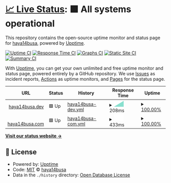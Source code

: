 # [📈 Live Status](https://haya14busa.github.io/haya14busa-upptime): <!--live status--> **🟩 All systems operational**

This repository contains the open-source uptime monitor and status page for [haya14busa](https://medium.com/@haya14busa), powered by [Upptime](https://github.com/upptime/upptime).

[![Uptime CI](https://github.com/koj-co/upptime/workflows/Uptime%20CI/badge.svg)](https://github.com/koj-co/upptime/actions?query=workflow%3A%22Uptime+CI%22)
[![Response Time CI](https://github.com/koj-co/upptime/workflows/Response%20Time%20CI/badge.svg)](https://github.com/koj-co/upptime/actions?query=workflow%3A%22Response+Time+CI%22)
[![Graphs CI](https://github.com/koj-co/upptime/workflows/Graphs%20CI/badge.svg)](https://github.com/koj-co/upptime/actions?query=workflow%3A%22Graphs+CI%22)
[![Static Site CI](https://github.com/koj-co/upptime/workflows/Static%20Site%20CI/badge.svg)](https://github.com/koj-co/upptime/actions?query=workflow%3A%22Static+Site+CI%22)
[![Summary CI](https://github.com/koj-co/upptime/workflows/Summary%20CI/badge.svg)](https://github.com/koj-co/upptime/actions?query=workflow%3A%22Summary+CI%22)

With [Upptime](https://upptime.js.org), you can get your own unlimited and free uptime monitor and status page, powered entirely by a GitHub repository. We use [Issues](https://github.com/haya14busa/haya14busa-upptime/issues) as incident reports, [Actions](https://github.com/haya14busa/haya14busa-upptime/actions) as uptime monitors, and [Pages](https://haya14busa.github.io/haya14busa-upptime) for the status page.

<!--start: status pages-->
<!-- This summary is generated by Upptime (https://github.com/upptime/upptime) -->
<!-- Do not edit this manually, your changes will be overwritten -->
<!-- prettier-ignore -->
| URL | Status | History | Response Time | Uptime |
| --- | ------ | ------- | ------------- | ------ |
| <img alt="" src="https://favicons.githubusercontent.com/haya14busa.dev" height="13"> [haya14busa.dev](https://haya14busa.dev) | 🟩 Up | [haya14busa-dev.yml](https://github.com/haya14busa/haya14busa-upptime/commits/master/history/haya14busa-dev.yml) | <details><summary><img alt="Response time graph" src="./graphs/haya14busa-dev/response-time-week.png" height="20"> 208ms</summary><br><a href="https://haya14busa.github.io/haya14busa-upptime/history/haya14busa-dev"><img alt="Response time 208" src="https://img.shields.io/endpoint?url=https%3A%2F%2Fraw.githubusercontent.com%2Fhaya14busa%2Fhaya14busa-upptime%2Fmaster%2Fapi%2Fhaya14busa-dev%2Fresponse-time.json"></a><br><a href="https://haya14busa.github.io/haya14busa-upptime/history/haya14busa-dev"><img alt="24-hour response time 208" src="https://img.shields.io/endpoint?url=https%3A%2F%2Fraw.githubusercontent.com%2Fhaya14busa%2Fhaya14busa-upptime%2Fmaster%2Fapi%2Fhaya14busa-dev%2Fresponse-time-day.json"></a><br><a href="https://haya14busa.github.io/haya14busa-upptime/history/haya14busa-dev"><img alt="7-day response time 208" src="https://img.shields.io/endpoint?url=https%3A%2F%2Fraw.githubusercontent.com%2Fhaya14busa%2Fhaya14busa-upptime%2Fmaster%2Fapi%2Fhaya14busa-dev%2Fresponse-time-week.json"></a><br><a href="https://haya14busa.github.io/haya14busa-upptime/history/haya14busa-dev"><img alt="30-day response time 208" src="https://img.shields.io/endpoint?url=https%3A%2F%2Fraw.githubusercontent.com%2Fhaya14busa%2Fhaya14busa-upptime%2Fmaster%2Fapi%2Fhaya14busa-dev%2Fresponse-time-month.json"></a><br><a href="https://haya14busa.github.io/haya14busa-upptime/history/haya14busa-dev"><img alt="1-year response time 208" src="https://img.shields.io/endpoint?url=https%3A%2F%2Fraw.githubusercontent.com%2Fhaya14busa%2Fhaya14busa-upptime%2Fmaster%2Fapi%2Fhaya14busa-dev%2Fresponse-time-year.json"></a></details> | <details><summary><a href="https://haya14busa.github.io/haya14busa-upptime/history/haya14busa-dev">100.00%</a></summary><a href="https://haya14busa.github.io/haya14busa-upptime/history/haya14busa-dev"><img alt="All-time uptime 100.00%" src="https://img.shields.io/endpoint?url=https%3A%2F%2Fraw.githubusercontent.com%2Fhaya14busa%2Fhaya14busa-upptime%2Fmaster%2Fapi%2Fhaya14busa-dev%2Fuptime.json"></a><br><a href="https://haya14busa.github.io/haya14busa-upptime/history/haya14busa-dev"><img alt="24-hour uptime 100.00%" src="https://img.shields.io/endpoint?url=https%3A%2F%2Fraw.githubusercontent.com%2Fhaya14busa%2Fhaya14busa-upptime%2Fmaster%2Fapi%2Fhaya14busa-dev%2Fuptime-day.json"></a><br><a href="https://haya14busa.github.io/haya14busa-upptime/history/haya14busa-dev"><img alt="7-day uptime 100.00%" src="https://img.shields.io/endpoint?url=https%3A%2F%2Fraw.githubusercontent.com%2Fhaya14busa%2Fhaya14busa-upptime%2Fmaster%2Fapi%2Fhaya14busa-dev%2Fuptime-week.json"></a><br><a href="https://haya14busa.github.io/haya14busa-upptime/history/haya14busa-dev"><img alt="30-day uptime 100.00%" src="https://img.shields.io/endpoint?url=https%3A%2F%2Fraw.githubusercontent.com%2Fhaya14busa%2Fhaya14busa-upptime%2Fmaster%2Fapi%2Fhaya14busa-dev%2Fuptime-month.json"></a><br><a href="https://haya14busa.github.io/haya14busa-upptime/history/haya14busa-dev"><img alt="1-year uptime 100.00%" src="https://img.shields.io/endpoint?url=https%3A%2F%2Fraw.githubusercontent.com%2Fhaya14busa%2Fhaya14busa-upptime%2Fmaster%2Fapi%2Fhaya14busa-dev%2Fuptime-year.json"></a></details>
| <img alt="" src="https://favicons.githubusercontent.com/haya14busa.com" height="13"> [haya14busa.com](http://haya14busa.com) | 🟩 Up | [haya14busa-com.yml](https://github.com/haya14busa/haya14busa-upptime/commits/master/history/haya14busa-com.yml) | <details><summary><img alt="Response time graph" src="./graphs/haya14busa-com/response-time-week.png" height="20"> 433ms</summary><br><a href="https://haya14busa.github.io/haya14busa-upptime/history/haya14busa-com"><img alt="Response time 433" src="https://img.shields.io/endpoint?url=https%3A%2F%2Fraw.githubusercontent.com%2Fhaya14busa%2Fhaya14busa-upptime%2Fmaster%2Fapi%2Fhaya14busa-com%2Fresponse-time.json"></a><br><a href="https://haya14busa.github.io/haya14busa-upptime/history/haya14busa-com"><img alt="24-hour response time 433" src="https://img.shields.io/endpoint?url=https%3A%2F%2Fraw.githubusercontent.com%2Fhaya14busa%2Fhaya14busa-upptime%2Fmaster%2Fapi%2Fhaya14busa-com%2Fresponse-time-day.json"></a><br><a href="https://haya14busa.github.io/haya14busa-upptime/history/haya14busa-com"><img alt="7-day response time 433" src="https://img.shields.io/endpoint?url=https%3A%2F%2Fraw.githubusercontent.com%2Fhaya14busa%2Fhaya14busa-upptime%2Fmaster%2Fapi%2Fhaya14busa-com%2Fresponse-time-week.json"></a><br><a href="https://haya14busa.github.io/haya14busa-upptime/history/haya14busa-com"><img alt="30-day response time 433" src="https://img.shields.io/endpoint?url=https%3A%2F%2Fraw.githubusercontent.com%2Fhaya14busa%2Fhaya14busa-upptime%2Fmaster%2Fapi%2Fhaya14busa-com%2Fresponse-time-month.json"></a><br><a href="https://haya14busa.github.io/haya14busa-upptime/history/haya14busa-com"><img alt="1-year response time 433" src="https://img.shields.io/endpoint?url=https%3A%2F%2Fraw.githubusercontent.com%2Fhaya14busa%2Fhaya14busa-upptime%2Fmaster%2Fapi%2Fhaya14busa-com%2Fresponse-time-year.json"></a></details> | <details><summary><a href="https://haya14busa.github.io/haya14busa-upptime/history/haya14busa-com">100.00%</a></summary><a href="https://haya14busa.github.io/haya14busa-upptime/history/haya14busa-com"><img alt="All-time uptime 100.00%" src="https://img.shields.io/endpoint?url=https%3A%2F%2Fraw.githubusercontent.com%2Fhaya14busa%2Fhaya14busa-upptime%2Fmaster%2Fapi%2Fhaya14busa-com%2Fuptime.json"></a><br><a href="https://haya14busa.github.io/haya14busa-upptime/history/haya14busa-com"><img alt="24-hour uptime 100.00%" src="https://img.shields.io/endpoint?url=https%3A%2F%2Fraw.githubusercontent.com%2Fhaya14busa%2Fhaya14busa-upptime%2Fmaster%2Fapi%2Fhaya14busa-com%2Fuptime-day.json"></a><br><a href="https://haya14busa.github.io/haya14busa-upptime/history/haya14busa-com"><img alt="7-day uptime 100.00%" src="https://img.shields.io/endpoint?url=https%3A%2F%2Fraw.githubusercontent.com%2Fhaya14busa%2Fhaya14busa-upptime%2Fmaster%2Fapi%2Fhaya14busa-com%2Fuptime-week.json"></a><br><a href="https://haya14busa.github.io/haya14busa-upptime/history/haya14busa-com"><img alt="30-day uptime 100.00%" src="https://img.shields.io/endpoint?url=https%3A%2F%2Fraw.githubusercontent.com%2Fhaya14busa%2Fhaya14busa-upptime%2Fmaster%2Fapi%2Fhaya14busa-com%2Fuptime-month.json"></a><br><a href="https://haya14busa.github.io/haya14busa-upptime/history/haya14busa-com"><img alt="1-year uptime 100.00%" src="https://img.shields.io/endpoint?url=https%3A%2F%2Fraw.githubusercontent.com%2Fhaya14busa%2Fhaya14busa-upptime%2Fmaster%2Fapi%2Fhaya14busa-com%2Fuptime-year.json"></a></details>

<!--end: status pages-->

[**Visit our status website →**](https://haya14busa.github.io/haya14busa-upptime)

## 📄 License

- Powered by: [Upptime](https://github.com/upptime/upptime)
- Code: [MIT](./LICENSE) © [haya14busa](https://medium.com/@haya14busa)
- Data in the `./history` directory: [Open Database License](https://opendatacommons.org/licenses/odbl/1-0/)
